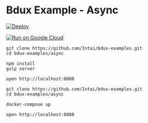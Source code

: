 # Bdux Example - Async

[![Deploy](https://www.herokucdn.com/deploy/button.svg)](https://heroku.com/deploy?template=https://github.com/Intai/bdux-examples/tree/async)

[![Run on Google Cloud](https://deploy.cloud.run/button.svg)](https://deploy.cloud.run?git_repo=https://github.com/Intai/bdux-examples&dir=async)

```
git clone https://github.com/Intai/bdux-examples.git
cd bdux-examples/async

npm install
gulp server

open http://localhost:8080
```

```
git clone https://github.com/Intai/bdux-examples.git
cd bdux-examples/async

docker-compose up

open http://localhost:8080
```
